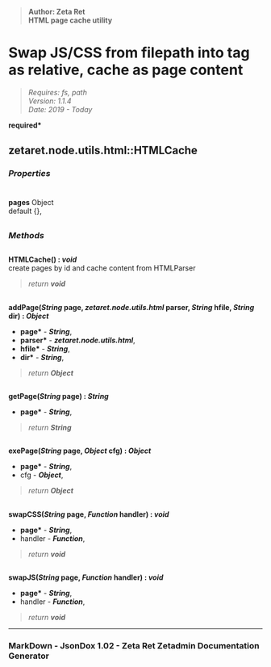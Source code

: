 > __Author: Zeta Ret__  
> __HTML page cache utility__  
# Swap JS/CSS from filepath into tag as relative, cache as page content  
> *Requires: fs, path*  
> *Version: 1.1.4*  
> *Date: 2019 - Today*  

__required*__

## zetaret.node.utils.html::HTMLCache  

### *Properties*  

#  
__pages__ Object  
default {},   


##  
### *Methods*  

##  
__HTMLCache() : *void*__  
create pages by id and cache content from HTMLParser  
> *return __void__*  

##  
__addPage(*String* page, *zetaret.node.utils.html* parser, *String* hfile, *String* dir) : *Object*__  
  
- __page*__ - __*String*__,   
- __parser*__ - __*zetaret.node.utils.html*__,   
- __hfile*__ - __*String*__,   
- __dir*__ - __*String*__,   
> *return __Object__*  

##  
__getPage(*String* page) : *String*__  
  
- __page*__ - __*String*__,   
> *return __String__*  

##  
__exePage(*String* page, *Object* cfg) : *Object*__  
  
- __page*__ - __*String*__,   
- cfg - __*Object*__,   
> *return __Object__*  

##  
__swapCSS(*String* page, *Function* handler) : *void*__  
  
- __page*__ - __*String*__,   
- handler - __*Function*__,   
> *return __void__*  

##  
__swapJS(*String* page, *Function* handler) : *void*__  
  
- __page*__ - __*String*__,   
- handler - __*Function*__,   
> *return __void__*  

---  
### MarkDown - JsonDox 1.02 - Zeta Ret Zetadmin Documentation Generator